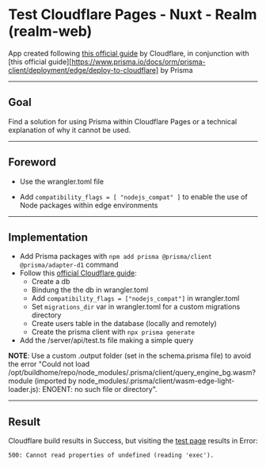 # Test Cloudflare Pages - Nuxt - Realm (realm-web)

App created following [this official guide](https://developers.cloudflare.com/pages/framework-guides/deploy-a-nuxt-site) by Cloudflare, in conjunction with [this official guide][https://www.prisma.io/docs/orm/prisma-client/deployment/edge/deploy-to-cloudflare] by Prisma

---

## Goal

Find a solution for using Prisma within Cloudflare Pages or a technical explanation of why it cannot be used.

---

## Foreword

- Use the wrangler.toml file

- Add `compatibility_flags = [ "nodejs_compat" ]` to enable the use of Node packages within edge environments

---

## Implementation

- Add Prisma packages with `npm add prisma @prisma/client @prisma/adapter-d1` command
- Follow this [official Cloudflare guide](https://developers.cloudflare.com/d1/tutorials/d1-and-prisma-orm/#4-create-a-table-in-the-database):
  - Create a db
  - Bindung the the db in wrangler.toml
  - Add `compatibility_flags = ["nodejs_compat"]` in wrangler.toml
  - Set `migrations_dir` var in wrangler.toml for a custom migrations directory
  - Create users table in the database (locally and remotely)
  - Create the prisma client with `npx prisma generate`
- Add the /server/api/test.ts file making a simple query

**NOTE**: Use a custom .output folder (set in the schema.prisma file) to avoid the error "Could not load /opt/buildhome/repo/node_modules/.prisma/client/query_engine_bg.wasm?module (imported by node_modules/.prisma/client/wasm-edge-light-loader.js): ENOENT: no such file or directory".

---

## Result

Cloudflare build results in Success, but visiting the [test page](test-cloudflare-pages-nuxt-d1-prisma.pages.dev/api/test) results in Error:

```plain-text
500: Cannot read properties of undefined (reading 'exec').
```
